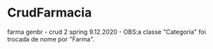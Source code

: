 # CrudFarmacia
farma genbr - crud 2 spring 9.12.2020 - OBS:a  classe "Categoria" foi trocada de nome por "Farma".
